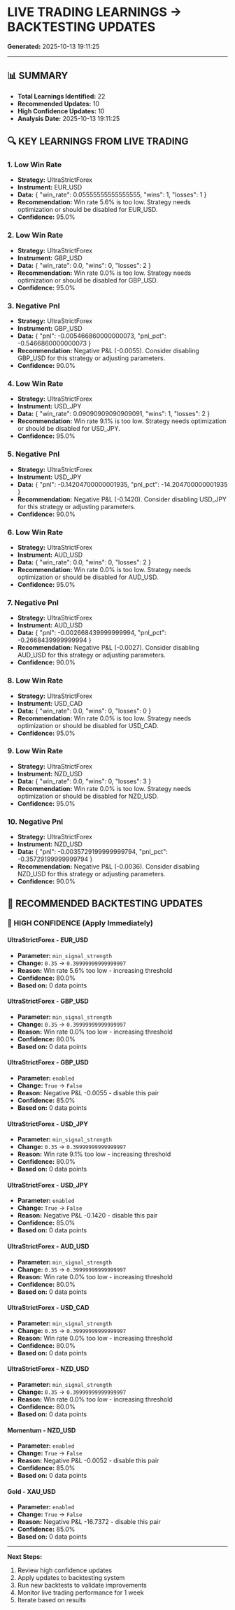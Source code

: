 # LIVE TRADING LEARNINGS → BACKTESTING UPDATES

**Generated:** 2025-10-13 19:11:25

---

## 📊 SUMMARY

- **Total Learnings Identified:** 22
- **Recommended Updates:** 10
- **High Confidence Updates:** 10
- **Analysis Date:** 2025-10-13 19:11:25

## 🔍 KEY LEARNINGS FROM LIVE TRADING

### 1. Low Win Rate

- **Strategy:** UltraStrictForex
- **Instrument:** EUR_USD
- **Data:** {
  "win_rate": 0.05555555555555555,
  "wins": 1,
  "losses": 1
}
- **Recommendation:** Win rate 5.6% is too low. Strategy needs optimization or should be disabled for EUR_USD.
- **Confidence:** 95.0%

### 2. Low Win Rate

- **Strategy:** UltraStrictForex
- **Instrument:** GBP_USD
- **Data:** {
  "win_rate": 0.0,
  "wins": 0,
  "losses": 2
}
- **Recommendation:** Win rate 0.0% is too low. Strategy needs optimization or should be disabled for GBP_USD.
- **Confidence:** 95.0%

### 3. Negative Pnl

- **Strategy:** UltraStrictForex
- **Instrument:** GBP_USD
- **Data:** {
  "pnl": -0.005466860000000073,
  "pnl_pct": -0.5466860000000073
}
- **Recommendation:** Negative P&L (-0.0055). Consider disabling GBP_USD for this strategy or adjusting parameters.
- **Confidence:** 90.0%

### 4. Low Win Rate

- **Strategy:** UltraStrictForex
- **Instrument:** USD_JPY
- **Data:** {
  "win_rate": 0.09090909090909091,
  "wins": 1,
  "losses": 2
}
- **Recommendation:** Win rate 9.1% is too low. Strategy needs optimization or should be disabled for USD_JPY.
- **Confidence:** 95.0%

### 5. Negative Pnl

- **Strategy:** UltraStrictForex
- **Instrument:** USD_JPY
- **Data:** {
  "pnl": -0.14204700000001935,
  "pnl_pct": -14.204700000001935
}
- **Recommendation:** Negative P&L (-0.1420). Consider disabling USD_JPY for this strategy or adjusting parameters.
- **Confidence:** 90.0%

### 6. Low Win Rate

- **Strategy:** UltraStrictForex
- **Instrument:** AUD_USD
- **Data:** {
  "win_rate": 0.0,
  "wins": 0,
  "losses": 2
}
- **Recommendation:** Win rate 0.0% is too low. Strategy needs optimization or should be disabled for AUD_USD.
- **Confidence:** 95.0%

### 7. Negative Pnl

- **Strategy:** UltraStrictForex
- **Instrument:** AUD_USD
- **Data:** {
  "pnl": -0.002668439999999994,
  "pnl_pct": -0.2668439999999994
}
- **Recommendation:** Negative P&L (-0.0027). Consider disabling AUD_USD for this strategy or adjusting parameters.
- **Confidence:** 90.0%

### 8. Low Win Rate

- **Strategy:** UltraStrictForex
- **Instrument:** USD_CAD
- **Data:** {
  "win_rate": 0.0,
  "wins": 0,
  "losses": 0
}
- **Recommendation:** Win rate 0.0% is too low. Strategy needs optimization or should be disabled for USD_CAD.
- **Confidence:** 95.0%

### 9. Low Win Rate

- **Strategy:** UltraStrictForex
- **Instrument:** NZD_USD
- **Data:** {
  "win_rate": 0.0,
  "wins": 0,
  "losses": 3
}
- **Recommendation:** Win rate 0.0% is too low. Strategy needs optimization or should be disabled for NZD_USD.
- **Confidence:** 95.0%

### 10. Negative Pnl

- **Strategy:** UltraStrictForex
- **Instrument:** NZD_USD
- **Data:** {
  "pnl": -0.0035729199999999794,
  "pnl_pct": -0.35729199999999794
}
- **Recommendation:** Negative P&L (-0.0036). Consider disabling NZD_USD for this strategy or adjusting parameters.
- **Confidence:** 90.0%

## 🔧 RECOMMENDED BACKTESTING UPDATES

### 🔴 HIGH CONFIDENCE (Apply Immediately)

#### UltraStrictForex - EUR_USD

- **Parameter:** `min_signal_strength`
- **Change:** `0.35` → `0.39999999999999997`
- **Reason:** Win rate 5.6% too low - increasing threshold
- **Confidence:** 80.0%
- **Based on:** 0 data points

#### UltraStrictForex - GBP_USD

- **Parameter:** `min_signal_strength`
- **Change:** `0.35` → `0.39999999999999997`
- **Reason:** Win rate 0.0% too low - increasing threshold
- **Confidence:** 80.0%
- **Based on:** 0 data points

#### UltraStrictForex - GBP_USD

- **Parameter:** `enabled`
- **Change:** `True` → `False`
- **Reason:** Negative P&L -0.0055 - disable this pair
- **Confidence:** 85.0%
- **Based on:** 0 data points

#### UltraStrictForex - USD_JPY

- **Parameter:** `min_signal_strength`
- **Change:** `0.35` → `0.39999999999999997`
- **Reason:** Win rate 9.1% too low - increasing threshold
- **Confidence:** 80.0%
- **Based on:** 0 data points

#### UltraStrictForex - USD_JPY

- **Parameter:** `enabled`
- **Change:** `True` → `False`
- **Reason:** Negative P&L -0.1420 - disable this pair
- **Confidence:** 85.0%
- **Based on:** 0 data points

#### UltraStrictForex - AUD_USD

- **Parameter:** `min_signal_strength`
- **Change:** `0.35` → `0.39999999999999997`
- **Reason:** Win rate 0.0% too low - increasing threshold
- **Confidence:** 80.0%
- **Based on:** 0 data points

#### UltraStrictForex - USD_CAD

- **Parameter:** `min_signal_strength`
- **Change:** `0.35` → `0.39999999999999997`
- **Reason:** Win rate 0.0% too low - increasing threshold
- **Confidence:** 80.0%
- **Based on:** 0 data points

#### UltraStrictForex - NZD_USD

- **Parameter:** `min_signal_strength`
- **Change:** `0.35` → `0.39999999999999997`
- **Reason:** Win rate 0.0% too low - increasing threshold
- **Confidence:** 80.0%
- **Based on:** 0 data points

#### Momentum - NZD_USD

- **Parameter:** `enabled`
- **Change:** `True` → `False`
- **Reason:** Negative P&L -0.0052 - disable this pair
- **Confidence:** 85.0%
- **Based on:** 0 data points

#### Gold - XAU_USD

- **Parameter:** `enabled`
- **Change:** `True` → `False`
- **Reason:** Negative P&L -16.7372 - disable this pair
- **Confidence:** 85.0%
- **Based on:** 0 data points


---

**Next Steps:**
1. Review high confidence updates
2. Apply updates to backtesting system
3. Run new backtests to validate improvements
4. Monitor live trading performance for 1 week
5. Iterate based on results
